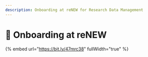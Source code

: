 ```yaml
---
description: Onboarding at reNEW for Research Data Management
---
```


# 🔴 Onboarding at reNEW



{% embed url="https://bit.ly/47mrc38" fullWidth="true" %}
